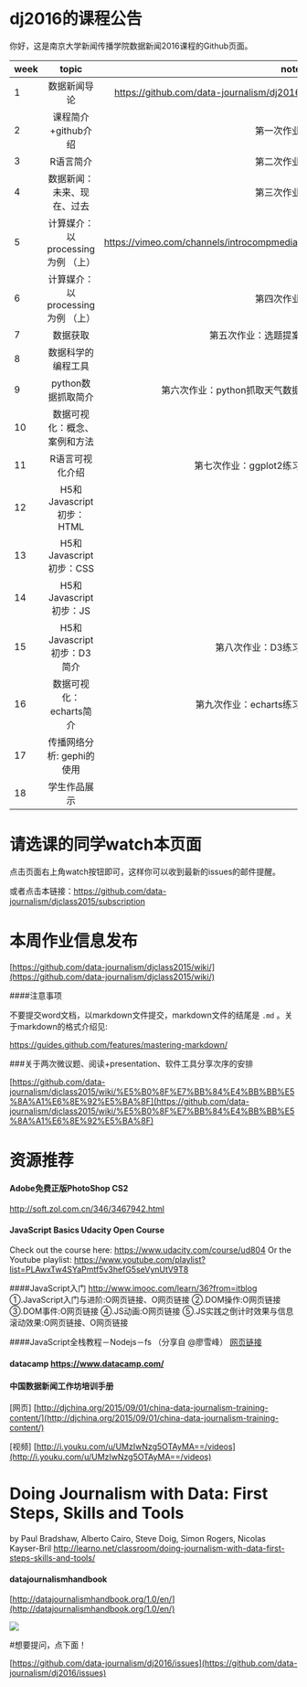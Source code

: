 # dj2016的课程公告

你好，这是南京大学新闻传播学院数据新闻2016课程的Github页面。

| week          | topic         | note  |
| ------------- |:-------------:| -----:|
|1              | 数据新闻导论             |    https://github.com/data-journalism/dj2016   |
|2              | 课程简介+github介绍	    |    第一次作业    |
|3              | R语言简介              |     第二次作业  |
|4              | 数据新闻：未来、现在、过去	     |  第三次作业   |
|5              | 计算媒介：以processing为例 （上）|  https://vimeo.com/channels/introcompmedia/    |
|6              | 计算媒介：以processing为例 （上）|  第四次作业     |
|7              | 数据获取	                       |  第五次作业：选题提案   |
|8              | 数据科学的编程工具               |       |
|9              | python数据抓取简介               |  第六次作业：python抓取天气数据      |
|10             | 数据可视化：概念、案例和方法     |       |
|11             | R语言可视化介绍	                 | 第七次作业：ggplot2练习    |
|12             | H5和Javascript初步：HTML      |                    |
|13             | H5和Javascript初步：CSS          |       |
|14             | H5和Javascript初步：JS         |       |
|15             | H5和Javascript初步：D3简介              | 第八次作业：D3练习       |
|16             | 数据可视化：echarts简介             | 第九次作业：echarts练习      |
|17             | 传播网络分析: gephi的使用               |       |
|18             | 学生作品展示	              |       |

# 请选课的同学watch本页面
点击页面右上角watch按钮即可，这样你可以收到最新的issues的邮件提醒。

或者点击本链接：https://github.com/data-journalism/djclass2015/subscription

# 本周作业信息发布

[https://github.com/data-journalism/djclass2015/wiki/](https://github.com/data-journalism/djclass2015/wiki/)

####注意事项

不要提交word文档，以markdown文件提交，markdown文件的结尾是 `.md` 。关于markdown的格式介绍见:

https://guides.github.com/features/mastering-markdown/

###关于两次微议题、阅读+presentation、软件工具分享次序的安排

[https://github.com/data-journalism/djclass2015/wiki/%E5%B0%8F%E7%BB%84%E4%BB%BB%E5%8A%A1%E6%8E%92%E5%BA%8F](https://github.com/data-journalism/djclass2015/wiki/%E5%B0%8F%E7%BB%84%E4%BB%BB%E5%8A%A1%E6%8E%92%E5%BA%8F)


# 资源推荐

#### Adobe免费正版PhotoShop CS2
http://soft.zol.com.cn/346/3467942.html
#### JavaScript Basics Udacity Open Course
Check out the course here: https://www.udacity.com/course/ud804
Or the Youtube playlist: https://www.youtube.com/playlist?list=PLAwxTw4SYaPmtf5v3hefG5seVynUtV9T8

####JavaScript入门 http://www.imooc.com/learn/36?from=itblog
①.JavaScript入门与进阶:O网页链接、O网页链接 ②.DOM操作:O网页链接 ③.DOM事件:O网页链接 ④.JS动画:O网页链接 ⑤.JS实践之倒计时效果与信息滚动效果:O网页链接、O网页链接

####JavaScript全栈教程－Nodejs－fs （分享自 @廖雪峰） [网页链接](http://www.liaoxuefeng.com/wiki/001434446689867b27157e896e74d51a89c25cc8b43bdb3000)

#### datacamp https://www.datacamp.com/

#### 中国数据新闻工作坊培训手册
[网页] [http://djchina.org/2015/09/01/china-data-journalism-training-content/](http://djchina.org/2015/09/01/china-data-journalism-training-content/)

[视频] [http://i.youku.com/u/UMzIwNzg5OTAyMA==/videos](http://i.youku.com/u/UMzIwNzg5OTAyMA==/videos)

# Doing Journalism with Data: First Steps, Skills and Tools 
by Paul Bradshaw, Alberto Cairo, Steve Doig, Simon Rogers, Nicolas Kayser-Bril http://learno.net/classroom/doing-journalism-with-data-first-steps-skills-and-tools/


#### datajournalismhandbook
[http://datajournalismhandbook.org/1.0/en/](http://datajournalismhandbook.org/1.0/en/)

![](http://datajournalismhandbook.org/1.0/en/img/cover_print.png)

#想要提问，点下面！

[https://github.com/data-journalism/dj2016/issues](https://github.com/data-journalism/dj2016/issues)




